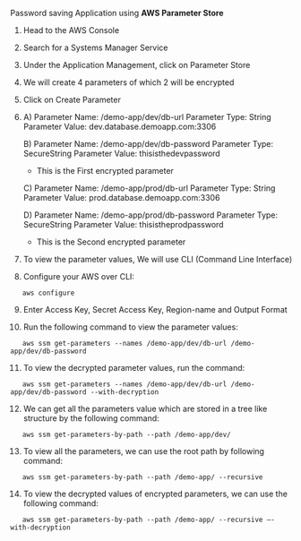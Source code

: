 Password saving Application using **AWS Parameter Store**


1. Head to the AWS Console
   
2. Search for a Systems Manager Service

3. Under the Application Management, click on Parameter Store

4. We will create 4 parameters of which 2 will be encrypted

5. Click on Create Parameter

6. A) Parameter Name: /demo-app/dev/db-url
      Parameter Type: String
      Parameter Value: dev.database.demoapp.com:3306

   B) Parameter Name: /demo-app/dev/db-password
      Parameter Type: SecureString
      Parameter Value: thisisthedevpassword

      - This is the First encrypted parameter

   C) Parameter Name: /demo-app/prod/db-url
      Parameter Type: String
      Parameter Value: prod.database.demoapp.com:3306

   D) Parameter Name: /demo-app/prod/db-password
      Parameter Type: SecureString
      Parameter Value: thisistheprodpassword

      - This is the Second encrypted parameter
  
7. To view the parameter values, We will use CLI (Command Line Interface)

8. Configure your AWS over CLI:
```
   aws configure
```

9. Enter Access Key, Secret Access Key, Region-name and Output Format

10. Run the following command to view the parameter values: 
``` 
   aws ssm get-parameters --names /demo-app/dev/db-url /demo-app/dev/db-password
```

11. To view the decrypted parameter values, run the command:
```
   aws ssm get-parameters --names /demo-app/dev/db-url /demo-app/dev/db-password --with-decryption
```

12. We can get all the parameters value which are stored in a tree like structure by the following command:
```
   aws ssm get-parameters-by-path --path /demo-app/dev/
```

13. To view all the parameters, we can use the root path by following command:
```
   aws ssm get-parameters-by-path --path /demo-app/ --recursive
```

14. To view the decrypted values of encrypted parameters, we can use the following command:
```
   aws ssm get-parameters-by-path --path /demo-app/ --recursive –-with-decryption
```
